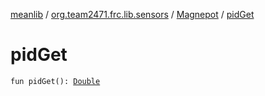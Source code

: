 [meanlib](../../index.md) / [org.team2471.frc.lib.sensors](../index.md) / [Magnepot](index.md) / [pidGet](./pid-get.md)

# pidGet

`fun pidGet(): `[`Double`](https://kotlinlang.org/api/latest/jvm/stdlib/kotlin/-double/index.html)